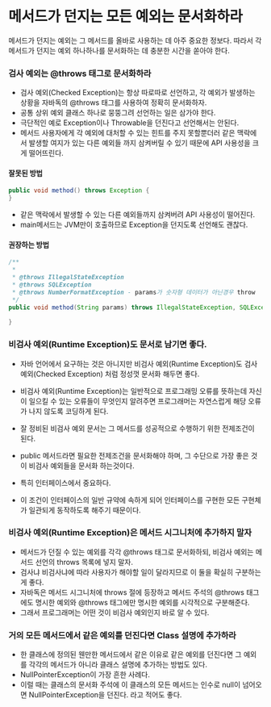 # 메서드가 던지는 모든 예외는 문서화하라
메서드가 던지는 예외는 그 메서드를 올바로 사용하는 데 아주 중요한 정보다.
따라서 각 메서드가 던지는 예외 하나하나를 문서화하는 데 충분한 시간을 쏟아야 한다.

### 검사 예외는 @throws 태그로 문서화하라
- 검사 예외(Checked Exception)는 항상 따로따로 선언하고, 각 예외가 발생하는 상황을 자바독의 @throws 태그를 사용하여 정확히 문서화하자.
- 공통 상위 예외 클래스 하나로 뭉뚱그려 선언하는 일은 삼가야 한다.
- 극단적인 예로 Exception이나 Throwable을 던진다고 선언해서는 안된다.
- 메서드 사용자에게 각 예외에 대처할 수 있는 힌트를 주지 못할뿐더러 같은 맥락에서 발생할 여지가 있는 다른 예외들 까지 삼켜버릴 수 있기 때문에 API 사용성을 크게 떨어뜨린다.

#### 잘못된 방법
```java
public void method() throws Exception {
}
```
- 같은 맥락에서 발생할 수 있는 다른 예외들까지 삼켜버려 API 사용성이 떨어진다.
- main메서드는 JVM만이 호출하므로 Exception을 던지도록 선언해도 괜찮다.

#### 권장하는 방법
```java
/**
 *
 * @throws IllegalStateException
 * @throws SQLException
 * @throws NumberFormatException - params가 숫자형 데이터가 아닌경우 throw
 */
public void method(String params) throws IllegalStateException, SQLException, NumberFormatException {
  
}
```


### 비검사 예외(Runtime Exception)도 문서로 남기면 좋다.
- 자바 언어에서 요구하는 것은 아니지만 비검사 예외(Runtime Exception)도 검사 예외(Checked Exception) 처럼 정성껏 문서화 해두면 좋다.
- 비검사 예외(Runtime Exception)는 일반적으로 프로그래밍 오류를 뜻하는데 자신이 일으킬 수 있는 오류들이 무엇인지 알려주면 프로그래머는 자연스럽게 해당 오류가 나지 않도록 코딩하게 된다.
- 잘 정비된 비검사 예외 문서는 그 메서드를 성공적으로 수행하기 위한 전제조건이 된다.

- public 메서드라면 필요한 전제조건을 문서화해야 하며, 그 수단으로 가장 좋은 것이 비검사 예외들을 문서화 하는것이다.
- 특히 인터페이스에서 중요하다.
- 이 조건이 인터페이스의 일반 규약에 속하게 되어 인터페이스를 구현한 모든 구현체가 일관되게 동작하도록 해주기 때문이다.

### 비검사 예외(Runtime Exception)은 메서드 시그니처에 추가하지 말자
- 메서드가 던질 수 있는 예외를 각각 @throws 태그로 문서화하되, 비검사 예외는 메서드 선언의 throws 목록에 넣지 말자.
- 검사냐 비검사냐에 따라 사용자가 해야할 일이 달라지므로 이 둘을 확실히 구분하는게 좋다.
- 자바독은 메서드 시그니처에 throws 절에 등장하고 메서드 주석의 @throws 태그에도 명시한 예외와 @throws 태그에만 명시한 예외를 시각적으로 구분해준다.
- 그래서 프로그래머는 어떤 것이 비검사 예외인지 바로 알 수 있다.

### 거의 모든 메서드에서 같은 예외를 던진다면 Class 설명에 추가하라
- 한 클래스에 정의된 웬만한 메서드에서 같은 이유로 같은 예외를 던진다면 그 예외를 각각의 메서드가 아니라 클래스 설명에 추가하는 방법도 있다.
- NullPointerException이 가장 흔한 사례다.
- 이럴 때는 클래스의 문서화 주석에 이 클래스의 모든 메서드는 인수로 null이 넘어오면 NullPointerException을 던진다. 라고 적어도 좋다.